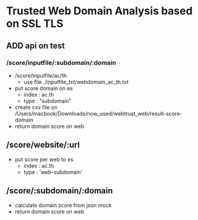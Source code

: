 # Trusted Web Domain Analysis based on SSL TLS

## ADD api on test

### /score/inputfile/:subdomain/:domain
* /score/inputfile/ac/th
  * use file ./inputfile_txt/webdomain_ac_th.txt
* put score domain on es
  * index : ac.th
  * type : "subdomain"
* create csv file on /Users/macbook/Downloads/now_used/webtrust_web/result-score-domain
* return domain score on web

## /score/website/:url
* put score per web to es
  * index : ac.th
  * type : 'web-subdomain'

## /score/:subdomain/:domain
* calculate domain score from json mock
* return domain score on web

